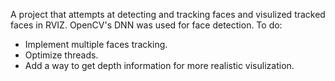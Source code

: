 A project that attempts at detecting and tracking faces and visulized tracked faces in RVIZ.
OpenCV's DNN was used for face detection.
To do: 
+ Implement multiple faces tracking.
+ Optimize threads.
+ Add a way to get depth information for more realistic visulization. 
